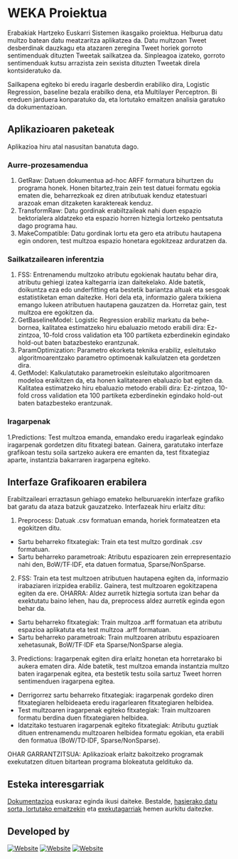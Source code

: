 # WEKA Proiektua
Erabakiak Hartzeko Euskarri Sistemen ikasgaiko proiektua. Helburua datu multzo batean datu meatzaritza aplikatzea da. Datu multzoan Tweet desberdinak dauzkagu eta atazaren zeregina Tweet horiek gorroto sentimenduak dituzten Tweetak sailkatzea da. Sinpleagoa izateko, gorroto sentimenduak kutsu arrazista zein sexista dituzten Tweetak direla kontsideratuko da. 

Sailkapena egiteko bi eredu iragarle desberdin erabiliko dira, Logistic Regression, baseline bezala erabilko dena, eta Multilayer Perceptron. Bi ereduen jarduera konparatuko da, eta lortutako emaitzen analisia garatuko da dokumentazioan.

## Aplikazioaren paketeak
Aplikazioa hiru atal nasusitan banatuta dago.

### Aurre-prozesamendua
1. GetRaw: Datuen dokumentua ad-hoc ARFF formatura bihurtzen du programa honek. Honen bitartez,train zein test datuei formatu egokia ematen die, beharrezkoak ez diren atributuak kenduz etatestuari arazoak eman ditzaketen karaktereak kenduz.
2. TransformRaw: Datu gordinak erabiltzaileak nahi duen espazio bektorialera aldatzeko eta espazio horren hiztegia lortzeko pentsatuta dago programa hau.
3. MakeCompatible: Datu gordinak lortu eta gero eta atributu hautapena egin ondoren, test multzoa espazio honetara egokitzeaz arduratzen da.

### Sailkatzailearen inferentzia
1. FSS:  Entrenamendu  multzoko  atributu  egokienak  hautatu  behar  dira,  atributu  gehiegi  izatea kaltegarria izan daitekelako.  Alde batetik, doikuntza eza edo underfitting eta bestetik bariantza altuak eta sesgoak estatistiketan eman daitezke. Hori dela eta, informazio galera txikiena emango lukeen atributuen hautapena gauzatzen da. Horretaz gain, test multzoa ere egokitzen da.
2. GetBaselineModel: Logistic Regression erabiliz markatu da behe-bornea, kalitatea estimatzeko hiru ebaluazio metodo erabili dira: Ez-zintzoa, 10-fold cross validation eta 100 partiketa ezberdinekin egindako hold-out baten batazbesteko erantzunak.
3. ParamOptimization: Parametro ekorketa teknika erabiliz, esleitutako algoritmoarentzako parametro optimoenak kalkulatzen eta gordetzen dira.
4. GetModel: Kalkulatutako  parametroekin  esleitutako  algoritmoaren  modeloa  eraikitzen  da,  eta honen kalitatearen ebaluazio bat egiten da.  Kalitatea estimatzeko hiru ebaluazio metodo erabili dira: Ez-zintzoa, 10-fold cross validation eta 100 partiketa ezberdinekin egindako hold-out baten batazbesteko erantzunak.

### Iragarpenak
1.Predictions: Test multzoa emanda, emandako eredu iragarleak egindako iragarpenak gordetzen ditu fitxategi batean. Gainera, garatutako interfaze grafikoan testu soila sartzeko aukera ere emanten da, test fitxategiaz aparte, instantzia bakarraren iragarpena egiteko.

## Interfaze Grafikoaren erabilera
Erabiltzaileari erraztasun gehiago emateko helburuarekin interfaze grafiko bat garatu da ataza batzuk gauzatzeko. Interfazeak hiru erlaitz ditu:
1. Preprocess: Datuak .csv formatuan emanda, horiek formateatzen eta egokitzen ditu.
  - Sartu beharreko fitxategiak: Train eta test multzo gordinak .csv formatuan.
  - Sartu beharreko parametroak: Atributu espazioaren zein errepresentazio nahi den, BoW/TF·IDF, eta datuen formatua, Sparse/NonSparse.
2. FSS: Train eta test multzoen atributuen hautapena egiten da, informazio irabaziaren irizpidea erabiliz. Gainera, test multzoaren egokitzapena egiten da ere. OHARRA: Aldez aurretik hiztegia sortuta izan behar da exektutatu baino lehen, hau da, preprocess aldez aurretik eginda egon behar da.
  - Sartu beharreko fitxategiak: Train multzoa .arff formatuan eta atributu espazioa aplikatuta eta test multzoa .arff formatuan.
  - Sartu beharreko parametroak: Train multzoaren atributu espazioaren xehetasunak, BoW/TF·IDF eta Sparse/NonSparse alegia.
3. Predictions: Iragarpenak egiten dira erlaitz honetan eta horretarako bi aukera ematen dira. Alde batetik, test multzoa emanda instantzia multzo baten iragarpenak egitea, eta bestetik testu soila sartuz Tweet horren sentimenduen iragarpena egitea. 
  - Derrigorrez sartu beharreko fitxategiak: iragarpenak gordeko diren fitxategiaren helbideaeta eredu iragarlearen fitxategiaren helbidea. 
  - Test multzoaren iragarpenak egiteko fitxategiak: Train multzoaren formatu berdina duen fitxategiaren helbidea.
  - Idatzitako testuaren iragarpenak egiteko fitxategiak: Atributu guztiak dituen entrenamendu multzoaren helbidea formatu egokian, eta erabili den formatua (BoW/TD·IDF, Sparse/NonSparse).
 
OHAR GARRANTZITSUA: Aplikazioak erlaitz bakoitzeko programak exekutatzen dituen bitartean programa blokeatuta geldituko da.

## Esteka interesgarriak
[Dokumentazioa](https://github.com/EmmaManna/WEKA_Proiektua/blob/master/TextMining_Dokumentazioa.pdf) euskaraz eginda ikusi daiteke.
Bestalde, [hasierako datu sorta, lortutako emaitzekin](https://github.com/EmmaManna/WEKA_Proiektua/blob/master/Datasets%26%26Outputs.zip) eta [exekutagarriak](https://github.com/EmmaManna/WEKA_Proiektua/blob/master/Exekutagarriak.zip) hemen aurkitu daitezke.

## Developed by
[![Website](https://img.shields.io/badge/XabiDermit-github-green?style=flat-square)](https://github.com/XabiDermit)
[![Website](https://img.shields.io/badge/EmmaManna-github-green?style=flat-square)](https://github.com/EmmaManna)
[![Website](https://img.shields.io/badge/JonGondra-github-green?style=flat-square)](https://github.com/JonGondra)

